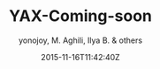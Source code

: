 ---
title: "YAX-Coming-soon"
github: https://github.com/yonojoy/YAX-Coming-soon-Jekyll-Template
demo: https://www.behance.net/gallery/18421675/Free-Bootstrap-Psd-Coming-Soon-Template
author: yonojoy, M. Aghili, Ilya B. & others

ssg:
  - Jekyll
cms:
  - No Cms
date: 2015-11-16T11:42:40Z
github_branch: master
description: "Free HTML5 CSS3 Coming Soon Jekyll Template"
stale: true
---